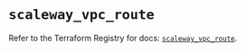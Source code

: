 # `scaleway_vpc_route`

Refer to the Terraform Registry for docs: [`scaleway_vpc_route`](https://registry.terraform.io/providers/scaleway/scaleway/2.49.0/docs/resources/vpc_route).

